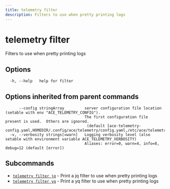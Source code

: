 ```yaml
---
title: telemetry filter
description: Filters to use when pretty printing logs
---
```


<!--
This documentation is auto generated by a script.
Please do not edit this file directly.
-->

<!-- markdownlint-disable-next-line single-title -->
# telemetry filter

Filters to use when pretty printing logs

## Options

```plaintext
  -h, --help   help for filter
```

## Options inherited from parent commands

```plaintext
      --config stringArray         server configuration file location (setable with env "ACE_TELEMETRY_CONFIG"). 
                                   The first configuration file present is used.  Others are ignored.
                                    (default [ace-telemetry-config.yaml,HOMEDIR/.config/ace/telemetry/config.yaml,/etc/ace/telemetry/config.yaml])
  -v, --verbosity strings[=warn]   Logging verbosity level (also setable with environment variable ACE_TELEMETRY_VERBOSITY)
                                   Aliases: error=0, warn=4, info=8, debug=12 (default [error])
```

## Subcommands

- [`telemetry filter jq`](jq.md) - Print a jq filter to use when pretty printing logs
- [`telemetry filter yq`](yq.md) - Print a yq filter to use when pretty printing logs
